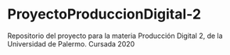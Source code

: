 # ProyectoProduccionDigital-2
Repositorio del proyecto para la materia Producción Digital 2, de la Universidad de Palermo. Cursada 2020

